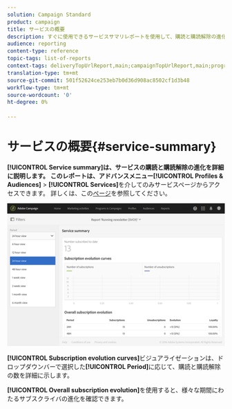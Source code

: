 ```yaml
---
solution: Campaign Standard
product: campaign
title: サービスの概要
description: すぐに使用できるサービスサマリレポートを使用して、購読と購読解除の進化について説明します。
audience: reporting
content-type: reference
topic-tags: list-of-reports
context-tags: deliveryTopUrlReport,main;campaignTopUrlReport,main;programTopUrlReport,main
translation-type: tm+mt
source-git-commit: 501f52624ce253eb7b0d36d908ac8502cf1d3b48
workflow-type: tm+mt
source-wordcount: '0'
ht-degree: 0%

---
```



# サービスの概要{#service-summary}

**[!UICONTROL Service summary]**は、サービスの購読と購読解除の進化を詳細に説明します。
このレポートは、アドバンスメニュー**[!UICONTROL Profiles & Audiences]** > **[!UICONTROL Services]**&#x200B;を介してのみサービスページからアクセスできます。 詳しくは、この[ページ](../../audiences/using/monitoring-subscriptions.md#service-reports)を参照してください。

![](assets/service-summary.png)

**[!UICONTROL Subscription evolution curves]**&#x200B;ビジュアライゼーションは、ドロップダウンバーで選択した&#x200B;**[!UICONTROL Period]**&#x200B;に応じて、購読と購読解除の数を詳細に示します。

**[!UICONTROL Overall subscription evolution]**&#x200B;を使用すると、様々な期間にわたるサブスクライバの進化を確認できます。

